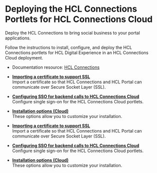 # Deploying the HCL Connections Portlets for HCL Connections Cloud

Deploy the HCL Connections to bring social business to your portal applications.

Follow the instructions to install, configure, and deploy the HCL Connections portlets for HCL Digital Experience in an HCL Connections Cloud deployment.

-   Documentation resource: [HCL Connections](https://www.hcltechsw.com/wps/portal/products/connections)

-   **[Importing a certificate to support SSL](../connect/t_connections_portlets_import_cert.md)**  
Import a certificate so that HCL Connections and HCL Portal can communicate over Secure Socket Layer \(SSL\).
-   **[Configuring SSO for backend calls to HCL Connections Cloud](../connect/t_connections_portlets_cloud_sso_config.md)**  
Configure single sign-on for the HCL Connections Cloud portlets.
-   **[Installation options \(Cloud\)](../connect/r_connections_portlets_install_options_cc.md)**  
These options allow you to customize your installation.
-   **[Importing a certificate to support SSL](../connect/t_connections_portlets_import_cert.md)**  
Import a certificate so that HCL Connections and HCL Portal can communicate over Secure Socket Layer \(SSL\).
-   **[Configuring SSO for backend calls to HCL Connections Cloud](../connect/t_connections_portlets_cloud_sso_config.md)**  
Configure single sign-on for the HCL Connections Cloud portlets.
-   **[Installation options \(Cloud\)](../connect/r_connections_portlets_install_options_cc.md)**  
These options allow you to customize your installation.


